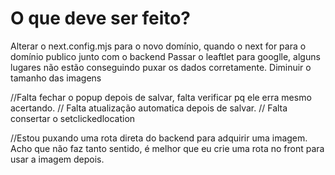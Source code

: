 # O que deve ser feito?

Alterar o next.config.mjs para o novo domínio, quando o next for para o domínio publico junto com o backend
Passar o leaftlet para googlle, alguns lugares não estão conseguindo puxar os dados corretamente.
Diminuir o tamanho das imagens

//Falta fechar o popup depois de salvar, falta verificar pq ele erra mesmo acertando.
// Falta atualização automatica depois de salvar.
// Falta consertar o setclickedlocation

//Estou puxando uma rota direta do backend para adquirir uma imagem. Acho que não faz tanto sentido, é melhor que eu crie uma rota no front para usar a imagem depois.
